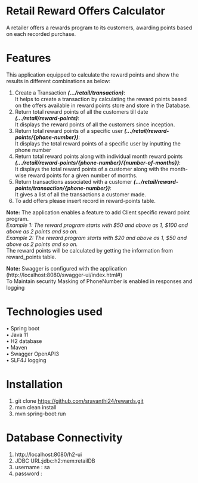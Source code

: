 # Retail Reward Offers Calculator
A retailer offers a rewards program to its customers, awarding points based on each recorded purchase.
 
# Features
This application equipped to calculate the reward points and show the results in different combinations as below:
1.	Create a Transaction <b><i>(…/retail/transaction)</i></b>:<br>
It helps to create a transaction by calculating the reward points based on the offers available in reward points store and store in the Database.
2.	Return total reward points of all the customers till date <b><i>(…/retail/reward-points)</i></b>:<br>
	It displays the reward points of all the customers since inception.
3.	Return total reward points of a specific user <b><i>(…/retail/reward-points/{phone-number})</i></b>:<br>
	It displays the total reward points of a specific user by inputting the phone number
4.	Return total reward points along with individual month reward points <b><i>(…/retail/reward-points/{phone-number}/{number-of-months})</i></b>:<br>
	It displays the total reward points of a customer along with the month-wise reward points for a given number of months.
5.	Return transactions associated with a customer <b><i>(…/retail/reward-points/transaction/{phone-number})</i></b>:<br>
	It gives a list of all the transactions a customer made.
6.	To add offers please insert record in reward-points table.

<b>Note:</b> The application enables a feature to add Client specific reward point program. <br>
<i>Example 1: The reward program starts with $50 and above as 1, $100 and above as 2 points and so on.<br>
Example 2: The reward program starts with $20 and above as 1, $50 and above as 2 points and so on.</i><br>
The reward points will be calculated by getting the information from reward_points table.

<b>Note:</b> Swagger is configured with the application (http://localhost:8080/swagger-ui/index.html#) <br>
To Maintain security Masking of PhoneNumber is enabled in responses and logging

# Technologies used
•	Spring boot <br>
•	Java 11 <br>
•	H2 database<br>
•	Maven<br>
•	Swagger OpenAPI3<br>
•	SLF4J logging<br>

# Installation
1.	git clone https://github.com/sravanthi24/rewards.git
2.	mvn clean install
3.	mvn spring-boot:run

# Database Connectivity
1.  http://localhost:8080/h2-ui
2.  JDBC URL:jdbc:h2:mem:retailDB
3.  username : sa
4.  password :
